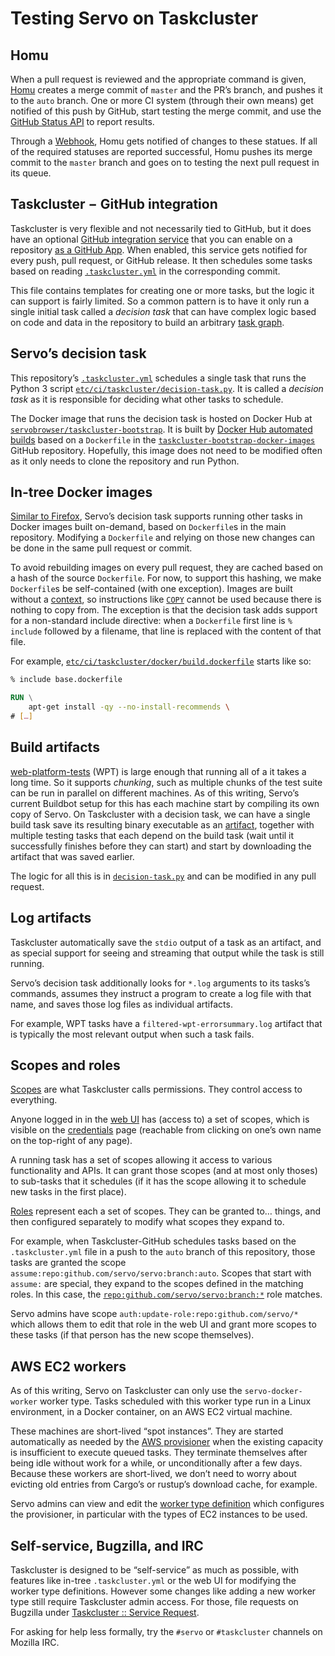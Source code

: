 # Testing Servo on Taskcluster

## Homu

When a pull request is reviewed and the appropriate command is given,
[Homu] creates a merge commit of `master` and the PR’s branch, and pushes it to the `auto` branch.
One or more CI system (through their own means) get notified of this push by GitHub,
start testing the merge commit, and use the [GitHub Status API] to report results.

Through a [Webhook], Homu gets notified of changes to these statues.
If all of the required statuses are reported successful,
Homu pushes its merge commit to the `master` branch
and goes on to testing the next pull request in its queue.

[Homu]: https://github.com/servo/servo/wiki/Homu
[GitHub Status API]: https://developer.github.com/v3/repos/statuses/
[Webhook]: https://developer.github.com/webhooks/


## Taskcluster − GitHub integration

Taskcluster is very flexible and not necessarily tied to GitHub,
but it does have an optional [GitHub integration service] that you can enable
on a repository [as a GitHub App].
When enabled, this service gets notified for every push, pull request, or GitHub release.
It then schedules some tasks based on reading [`.taskcluster.yml`] in the corresponding commit.

This file contains templates for creating one or more tasks,
but the logic it can support is fairly limited.
So a common pattern is to have it only run a single initial task called a *decision task*
that can have complex logic based on code and data in the repository
to build an arbitrary [task graph].

[GitHub integration service]: https://docs.taskcluster.net/docs/manual/using/github
[as a GitHub App]: https://github.com/apps/taskcluster
[`.taskcluster.yml`]: https://docs.taskcluster.net/docs/reference/integrations/taskcluster-github/docs/taskcluster-yml-v1
[task graph]: https://docs.taskcluster.net/docs/manual/using/task-graph


## Servo’s decision task

This repository’s [`.taskcluster.yml`][tc.yml] schedules a single task
that runs the Python 3 script [`etc/ci/taskcluster/decision-task.py`](decision-task.py).
It is called a *decision task* as it is responsible for deciding what other tasks to schedule.

The Docker image that runs the decision task
is hosted on Docker Hub at [`servobrowser/taskcluster-bootstrap`][hub].
It is built by [Docker Hub automated builds] based on a `Dockerfile`
in the [`taskcluster-bootstrap-docker-images`] GitHub repository.
Hopefully, this image does not need to be modified often
as it only needs to clone the repository and run Python.

[tc.yml]: ../../../.taskcluster.yml
[hub]: https://hub.docker.com/r/servobrowser/taskcluster-bootstrap/
[Docker Hub automated builds]: https://docs.docker.com/docker-hub/builds/
[`taskcluster-bootstrap-docker-images`]: https://github.com/servo/taskcluster-bootstrap-docker-images/


## In-tree Docker images

[Similar to Firefox][firefox], Servo’s decision task supports running other tasks
in Docker images built on-demand, based on `Dockerfile`s in the main repository.
Modifying a `Dockerfile` and relying on those new changes
can be done in the same pull request or commit.

To avoid rebuilding images on every pull request,
they are cached based on a hash of the source `Dockerfile`.
For now, to support this hashing, we make `Dockerfile`s be self-contained (with one exception).
Images are built without a [context],
so instructions like [`COPY`] cannot be used because there is nothing to copy from.
The exception is that the decision task adds support for a non-standard include directive:
when a `Dockerfile` first line is `% include` followed by a filename,
that line is replaced with the content of that file.

For example,
[`etc/ci/taskcluster/docker/build.dockerfile`](docker/build.dockerfile) starts like so:

```Dockerfile
% include base.dockerfile

RUN \
    apt-get install -qy --no-install-recommends \
# […]
```

[firefox]: https://firefox-source-docs.mozilla.org/taskcluster/taskcluster/docker-images.html
[context]: https://docs.docker.com/engine/reference/commandline/build/#extended-description
[`COPY`]: https://docs.docker.com/engine/reference/builder/#copy


## Build artifacts

[web-platform-tests] (WPT) is large enough that running all of a it takes a long time.
So it supports *chunking*,
such as multiple chunks of the test suite can be run in parallel on different machines.
As of this writing,
Servo’s current Buildbot setup for this has each machine start by compiling its own copy of Servo.
On Taskcluster with a decision task,
we can have a single build task save its resulting binary executable as an [artifact],
together with multiple testing tasks that each depend on the build task
(wait until it successfully finishes before they can start)
and start by downloading the artifact that was saved earlier.

The logic for all this is in [`decision-task.py`](decision-task.py)
and can be modified in any pull request.

[web-platform-tests]: https://github.com/web-platform-tests/wpt
[artifact]: https://docs.taskcluster.net/docs/manual/using/artifacts


## Log artifacts

Taskcluster automatically save the `stdio` output of a task as an artifact,
and as special support for seeing and streaming that output while the task is still running.

Servo’s decision task additionally looks for `*.log` arguments to its tasks’s commands,
assumes they instruct a program to create a log file with that name,
and saves those log files as individual artifacts.

For example, WPT tasks have a `filtered-wpt-errorsummary.log` artifact
that is typically the most relevant output when such a task fails.


## Scopes and roles

[Scopes] are what Taskcluster calls permissions.
They control access to everything.

Anyone logged in in the [web UI] has (access to) a set of scopes,
which is visible on the [credentials] page
(reachable from clicking on one’s own name on the top-right of any page).

A running task has a set of scopes allowing it access to various functionality and APIs.
It can grant those scopes (and at most only thoses) to sub-tasks that it schedules
(if it has the scope allowing it to schedule new tasks in the first place).

[Roles] represent each a set of scopes.
They can be granted to… things,
and then configured separately to modify what scopes they expand to.

For example, when Taskcluster-GitHub schedules tasks based on the `.taskcluster.yml` file
in a push to the `auto` branch of this repository,
those tasks are granted the scope `assume:repo:github.com/servo/servo:branch:auto`.
Scopes that start with `assume:` are special,
they expand to the scopes defined in the matching roles.
In this case, the [`repo:github.com/servo/servo:branch:*`][branches] role matches.

Servo admins have scope `auth:update-role:repo:github.com/servo/*` which allows them
to edit that role in the web UI and grant more scopes to these tasks
(if that person has the new scope themselves).

[Scopes]: https://docs.taskcluster.net/docs/manual/design/apis/hawk/scopes
[web UI]: https://tools.taskcluster.net/
[credentials]: https://tools.taskcluster.net/credentials
[Roles]: https://docs.taskcluster.net/docs/manual/design/apis/hawk/roles
[branches]: https://tools.taskcluster.net/auth/roles/repo%3Agithub.com%2Fservo%2Fservo%3Abranch%3A*


## AWS EC2 workers

As of this writing, Servo on Taskcluster can only use the `servo-docker-worker` worker type.
Tasks scheduled with this worker type run in a Linux environment,
in a Docker container, on an AWS EC2 virtual machine.

These machines are short-lived “spot instances”.
They are started automatically as needed by the [AWS provisioner]
when the existing capacity is insufficient to execute queued tasks.
They terminate themselves after being idle without work for a while,
or unconditionally after a few days.
Because these workers are short-lived,
we don’t need to worry about evicting old entries from Cargo’s or rustup’s download cache,
for example.

Servo admins can view and edit the [worker type definition] which configures the provisioner,
in particular with the types of EC2 instances to be used.

[AWS provisioner]: https://docs.taskcluster.net/docs/reference/integrations/aws-provisioner/references/api
[worker type definition]: https://tools.taskcluster.net/aws-provisioner/servo-docker-worker/view


## Self-service, Bugzilla, and IRC

Taskcluster is designed to be “self-service” as much as possible,
with features like in-tree `.taskcluster.yml`
or the web UI for modifying the worker type definitions.
However some changes like adding a new worker type still require Taskcluster admin access.
For those, file requests on Bugzilla under [Taskcluster :: Service Request][req].

For asking for help less formally, try the `#servo` or `#taskcluster` channels on Mozilla IRC.

[req]: https://bugzilla.mozilla.org/enter_bug.cgi?product=Taskcluster&component=Service%20Request
